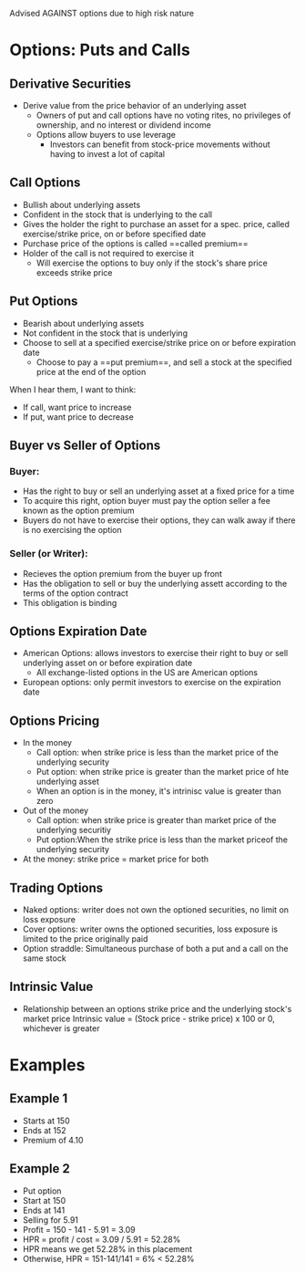 Advised AGAINST options due to high risk nature
# Options: Puts and Calls
## Derivative Securities
- Derive value from the price behavior of an underlying asset
	- Owners of put and call options have no voting rites, no privileges of ownership, and no interest or dividend income
	- Options allow buyers to use leverage
		- Investors can benefit from stock-price movements without having to invest a lot of capital
## Call Options
- Bullish about underlying assets
- Confident in the stock that is underlying to the call
- Gives the holder the right to purchase an asset for a spec. price, called exercise/strike price, on or before specified date
- Purchase price of the options is called ==called premium==
- Holder of the call is not required to exercise it
	- Will exercise the options to buy only if the stock's share price exceeds strike price
## Put Options
- Bearish about underlying assets
- Not confident in the stock that is underlying
- Choose to sell at a specified exercise/strike price on or before expiration date
	- Choose to pay a ==put premium==, and sell a stock at the specified price at the end of the option

When I hear them, I want to think:
- If call, want price to increase
- If put, want price to decrease
## Buyer vs Seller of Options
### Buyer:
- Has the right to buy or sell an underlying asset at a fixed price for a time
- To acquire this right, option buyer must pay the option seller a fee known as the option premium
- Buyers do not have to exercise their options, they can walk away if there is no exercising the option
### Seller (or Writer):
- Recieves the option premium from the buyer up front
- Has the obligation to sell or buy the underlying assett according to the terms of the option contract
- This obligation is binding
## Options Expiration Date
- American Options: allows investors to exercise their right to buy or sell underlying asset on or before expiration date
	- All exchange-listed options in the US are American options
- European options: only permit investors to exercise on the expiration date
## Options Pricing
- In the money
	- Call option: when strike price is less than the market price of the underlying security
	- Put option: when strike price is greater than the market price of hte underlying asset
	- When an option is in the money, it's intrinisc value is greater than zero
- Out of the money
	- Call option: when strike price is greater than market price of the underlying securitiy
	- Put option:When the strike price is less than the market priceof the underlying security
- At the money: strike price = market price for both
## Trading Options
- Naked options: writer does not own the optioned securities, no limit on loss exposure
- Cover options: writer owns the optioned securities, loss exposure is limited to the price originally paid
- Option straddle: Simultaneous purchase of both a put and a call on the same stock
## Intrinsic Value
- Relationship between an options strike price and the underlying stock's market price
Intrinsic value = (Stock price - strike price) x 100 or 0, whichever is greater

# Examples
## Example 1
- Starts at 150
- Ends at 152
- Premium of 4.10
## Example 2
- Put option
- Start at 150
- Ends at 141
- Selling for 5.91
- Profit = 150 - 141 - 5.91 = 3.09
- HPR = profit / cost = 3.09 / 5.91 = 52.28%
- HPR means we get 52.28% in this placement
- Otherwise, HPR = 151-141/141 = 6% < 52.28%
